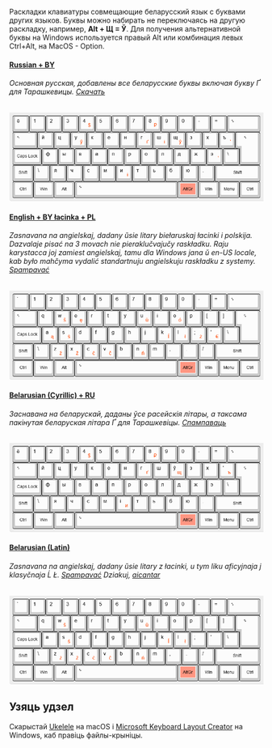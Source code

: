 Раскладки клавиатуры совмещающие беларусский язык с буквами других языков. Буквы можно набирать не переключаясь на другую раскладку, например, **Alt&nbsp;+&nbsp;Щ&nbsp;=&nbsp;Ў**.  Для получения альтернативной буквы на Windows используется правый Alt или комбинация левых Ctrl+Alt, на MacOS - Option.

#### [Russian + BY](https://github.com/adisloom/belcombo/releases)
###### Основная русская, добавлены все беларусские буквы включая букву Ґ для Тарашкевицы. [Скачать](https://github.com/adisloom/belcombo/releases)
 
![Russian + BY](https://raw.githubusercontent.com/adisloom/belcombo/master/asset/Russian-plus-BY.png)

#### [English + BY łacinka + PL](https://github.com/adisloom/belcombo/releases)

###### Zasnavana na angielskaj, dadany ŭsie litary biełaruskaj łacinki i polskija. Dazvalaje pisać na 3 movach nie pieraklučvajučy raskładku. Raju karystacca joj zamiest angielskaj, tamu dla Windows jana ŭ en-US locale, kab było mahčyma vydalić standartnuju angielskuju raskładku z systemy. [Spampavać](https://github.com/adisloom/belcombo/releases)

![English + BY łacinka + PL](https://raw.githubusercontent.com/adisloom/belcombo/master/asset/English-plus-BY-lacinka-and-PL.png)


#### [Belarusian (Cyrillic) + RU](https://github.com/adisloom/belcombo/releases)
###### Заснавана на беларускай, даданы ўсе расейскія літары, а таксама пакінутая беларуская літара Ґ для Тарашкевіцы. [Спампаваць](https://github.com/adisloom/belcombo/releases)

![Belarusian (Cyrillic) + RU](https://raw.githubusercontent.com/adisloom/belcombo/master/asset/Belarusian-(Cyrillic)-plus-RU.png)

#### [Belarusian (Latin)](https://github.com/adisloom/belcombo/releases)
###### Zasnavana na angielskaj, dadany ŭsie litary z łacinki, u tym liku aficyjnaja j klasyčnaja Ĺ Ł. [Spampavać](https://github.com/adisloom/belcombo/releases) Dziakuj, [aicantar](https://github.com/aicantar/lacinka) 

![Belarusian (Latin)](https://raw.githubusercontent.com/adisloom/belcombo/master/asset/Belarusian-(Latin).png)


## Узяць удзел

Скарыстай [Ukelele](http://software.sil.org/ukelele) на macOS і [Microsoft Keyboard Layout Creator](https://support.microsoft.com/en-us/help/823010/the-microsoft-keyboard-layout-creator) на Windows, каб правіць файлы-крыніцы.

